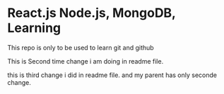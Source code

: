 # React.js Node.js, MongoDB, Learning

This repo is only to be used to learn git and github

This is Second time change i am doing in readme file.

this is third change i did in readme file. and my parent has only seconde change.
